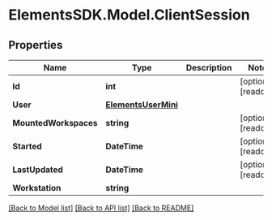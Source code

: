 # ElementsSDK.Model.ClientSession

## Properties

Name | Type | Description | Notes
------------ | ------------- | ------------- | -------------
**Id** | **int** |  | [optional] [readonly] 
**User** | [**ElementsUserMini**](ElementsUserMini.md) |  | 
**MountedWorkspaces** | **string** |  | [optional] [readonly] 
**Started** | **DateTime** |  | [optional] [readonly] 
**LastUpdated** | **DateTime** |  | [optional] [readonly] 
**Workstation** | **string** |  | 

[[Back to Model list]](../README.md#documentation-for-models) [[Back to API list]](../README.md#documentation-for-api-endpoints) [[Back to README]](../README.md)

